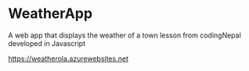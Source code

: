 # WeatherApp
A web app that displays the weather of a town lesson from codingNepal developed in Javascript

https://weatherola.azurewebsites.net
